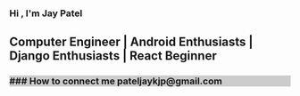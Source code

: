 ### Hi , I'm Jay Patel
## Computer Engineer | Android Enthusiasts | Django Enthusiasts | React Beginner

<html>
  <body>
<h3 style="background:#ccc">### How to connect me pateljaykjp@gmail.com<h3>
    </body>
</html>
